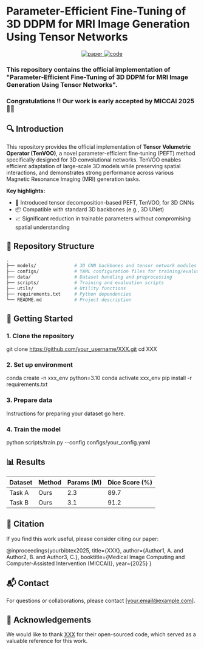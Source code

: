 # Parameter-Efficient Fine-Tuning of 3D DDPM for MRI Image Generation Using Tensor Networks

<p align="center">
  <a href="https://arxiv.org/abs/xxxx.xxxxx">
    <img src="https://img.shields.io/badge/Paper-PDF-red?logo=adobeacrobatreader&style=for-the-badge" alt="paper"/>
  </a>
  <a href="[https://github.com/your_username/your_repo](https://github.com/TUAT-Novice/tenvoo/)">
    <img src="https://img.shields.io/badge/Code-GitHub-blue?logo=github&style=for-the-badge" alt="code"/>
  </a>
</p>

### This repository contains the official implementation of **"Parameter-Efficient Fine-Tuning of 3D DDPM for MRI Image Generation Using Tensor Networks"**.

### Congratulations !! Our work is early accepted by **MICCAI 2025** 🎉🎉

## 🔍 Introduction

This repository provides the official implementation of **Tensor Volumetric Operator (TenVOO)**, a novel parameter-efficient fine-tuning (PEFT) method specifically designed for 3D convolutional networks. TenVOO enables efficient adaptation of large-scale 3D models while preserving spatial interactions, and demonstrates strong performance across various Magnetic Resonance Imaging (MRI) generation tasks.

**Key highlights:**

- 🧠 Introduced tensor decomposition-based PEFT, TenVOO, for 3D CNNs  
- 📦 Compatible with standard 3D backbones (e.g., 3D UNet)  
- 📈 Significant reduction in trainable parameters without compromising spatial understanding

## 📁 Repository Structure

```bash
.
├── models/              # 3D CNN backbones and tensor network modules
├── configs/             # YAML configuration files for training/evaluation
├── data/                # Dataset handling and preprocessing
├── scripts/             # Training and evaluation scripts
├── utils/               # Utility functions
├── requirements.txt     # Python dependencies
└── README.md            # Project description
```

## 🚀 Getting Started

### 1. Clone the repository

git clone https://github.com/your_username/XXX.git
cd XXX


### 2. Set up environment

conda create -n xxx_env python=3.10
conda activate xxx_env
pip install -r requirements.txt


### 3. Prepare data

Instructions for preparing your dataset go here.

### 4. Train the model

python scripts/train.py --config configs/your_config.yaml



## 📊 Results

| Dataset | Method | Params (M) | Dice Score (%) |
|---------|--------|------------|----------------|
| Task A  | Ours   | 2.3        | 89.7           |
| Task B  | Ours   | 3.1        | 91.2           |

## 🤝 Citation

If you find this work useful, please consider citing our paper:

@inproceedings{yourbibtex2025,
title={XXX},
author={Author1, A. and Author2, B. and Author3, C.},
booktitle={Medical Image Computing and Computer-Assisted Intervention (MICCAI)},
year={2025}
}


## 📬 Contact

For questions or collaborations, please contact [your.email@example.com].

## 🙏 Acknowledgements

We would like to thank [XXX](https://github.com/xxx/xxx) for their open-sourced code, which served as a valuable reference for this work.

